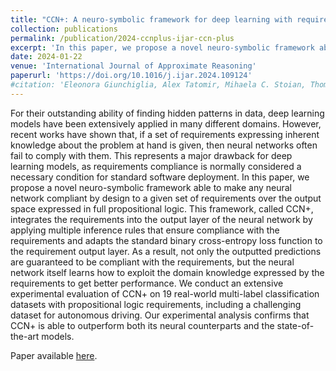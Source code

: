 ```yaml
---
title: "CCN+: A neuro-symbolic framework for deep learning with requirements"
collection: publications
permalink: /publication/2024-ccnplus-ijar-ccn-plus
excerpt: 'In this paper, we propose a novel neuro-symbolic framework able to make any neural network compliant by design to a given set of requirements over the output space expressed in full propositional logic. This framework, called CCN+, integrates the requirements into the output layer of the neural network by applying multiple inference rules that ensure compliance with the requirements and adapts the standard binary cross-entropy loss function to the requirement output layer.'
date: 2024-01-22
venue: 'International Journal of Approximate Reasoning'
paperurl: 'https://doi.org/10.1016/j.ijar.2024.109124'
#citation: 'Eleonora Giunchiglia‚ Alex Tatomir‚ Mihaela C. Stoian, Thomas Lukasiewicz. CCN+: A neuro-symbolic framework for deep learning with requirements. International Journal of Approximate Reasoning, 171, 109-124 (2024).'
---
```


For their outstanding ability of finding hidden patterns in data, deep learning models have been extensively applied in many different domains. However, recent works have shown that, if a set of requirements expressing inherent knowledge about the problem at hand is given, then neural networks often fail to comply with them. This represents a major drawback for deep learning models, as requirements compliance is normally considered a necessary condition for standard software deployment. In this paper, we propose a novel neuro-symbolic framework able to make any neural network compliant by design to a given set of requirements over the output space expressed in full propositional logic. This framework, called CCN+, integrates the requirements into the output layer of the neural network by applying multiple inference rules that ensure compliance with the requirements and adapts the standard binary cross-entropy loss function to the requirement output layer. As a result, not only the outputted predictions are guaranteed to be compliant with the requirements, but the neural network itself learns how to exploit the domain knowledge expressed by the requirements to get better performance. We conduct an extensive experimental evaluation of CCN+ on 19 real-world multi-label classification datasets with propositional logic requirements, including a challenging dataset for autonomous driving. Our experimental analysis confirms that CCN+ is able to outperform both its neural counterparts and the state-of-the-art models.

Paper available [here](https://doi.org/10.1016/j.ijar.2024.109124).